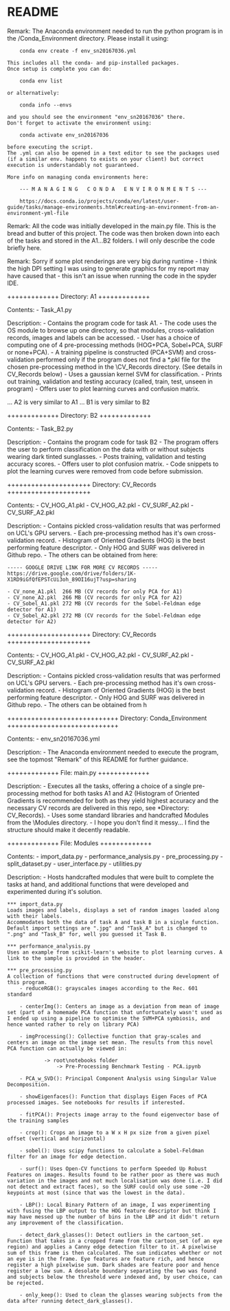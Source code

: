 # README

Remark: The Anaconda environment needed to run the python program is in the /Conda_Environment directory. Please install it using:

		conda env create -f env_sn20167036.yml
		
	This includes all the conda- and pip-installed packages.
	Once setup is complete you can do: 
	
		conda env list
	
	or alternatively:
	
		conda info --envs
		
	and you should see the environment "env_sn20167036" there.
	Don't forget to activate the environment using:
		
		conda activate env_sn20167036
		
	before executing the script.
	The .yml can also be opened in a text editor to see the packages used (if a similar env. happens to exists on your client) but correct execution is understandably not guaranteed.
	
	More info on managing conda environments here:
	
		--- M A N A G I N G   C O N D A   E N V I R O N M E N T S ---
	
		https://docs.conda.io/projects/conda/en/latest/user-guide/tasks/manage-environments.html#creating-an-environment-from-an-environment-yml-file

Remark: All the code was initially developed in the main.py file. This is the bread and butter of this project. The code was then broken down into each of the tasks and stored in the A1...B2 folders.
	I will only describe the code briefly here.

Remark: Sorry if some plot renderings are very big during runtime - I think the high DPI setting I was using to generate graphics for my report may have caused that - this isn't an issue when running the code in the spyder IDE.

+++++++++++++
Directory: A1
+++++++++++++

Contents: 
	- Task_A1.py

Description:
	- Contains the program code for task A1.
	- The code uses the OS module to browse up one directory, so that modules, cross-validation records, images and labels can be accessed.
	- User has a choice of computing one of 4 pre-processing methods (HOG+PCA, Sobel+PCA, SURF or none+PCA).
	- A training pipeline is constructed (PCA+SVM) and cross-validation performed only if the program does not find a *.pkl file for the chosen pre-processing method in the \CV_Records directory. (See details in CV_Records below)
	- Uses a gaussian kernel SVM for classification.
	- Prints out training, validation and testing accuracy (called, train, test, unseen in program)
	- Offers user to plot learning curves and confusion matrix.

... A2 is very similar to A1
... B1 is very similar to B2

+++++++++++++
Directory: B2
+++++++++++++

Contents:
	- Task_B2.py

Description:
	- Contains the program code for task B2
	- The program offers the user to perform classification on the data with or without subjects wearing dark tinted sunglasses.
	- Posts training, validation and testing accuracy scores.
	- Offers user to plot confusion matrix.
	- Code snippets to plot the learning curves were removed from code before submission.

+++++++++++++++++++++
Directory: CV_Records
+++++++++++++++++++++

Contents:
	- CV_HOG_A1.pkl
	- CV_HOG_A2.pkl
	- CV_SURF_A2.pkl
	- CV_SURF_A2.pkl
	
Description:
	- Contains pickled cross-validation results that was performed on UCL's GPU servers.
	- Each pre-processing method has it's own cross-validation record.
	- Histogram of Oriented Gradients (HOG) is the best performing feature descriptor.
	- Only HOG and SURF was delivered in Github repo.
	- The others can be obtained from here:
	
	----- GOOGLE DRIVE LINK FOR MORE CV RECORDS -----
	https://drive.google.com/drive/folders/1K-X1RD9iGfQfEPSTcUi3oh_89OI16ujT?usp=sharing
	
	- CV_none_A1.pkl  266 MB (CV records for only PCA for A1)
	- CV_none_A2.pkl  266 MB (CV records for only PCA for A2)
	- CV_Sobel_A1.pkl 272 MB (CV records for the Sobel-Feldman edge detector for A1)
	- CV_Sobel_A2.pkl 272 MB (CV records for the Sobel-Feldman edge detector for A2)

+++++++++++++++++++++
Directory: CV_Records
+++++++++++++++++++++

Contents:
	- CV_HOG_A1.pkl
	- CV_HOG_A2.pkl
	- CV_SURF_A2.pkl
	- CV_SURF_A2.pkl
	
Description:
	- Contains pickled cross-validation results that was performed on UCL's GPU servers.
	- Each pre-processing method has it's own cross-validation record.
	- Histogram of Oriented Gradients (HOG) is the best performing feature descriptor.
	- Only HOG and SURF was delivered in Github repo.
	- The others can be obtained from h

++++++++++++++++++++++++++++
Directory: Conda_Environment
++++++++++++++++++++++++++++

Contents:
	- env_sn20167036.yml
	
Description:
	- The Anaconda environment needed to execute the program, see the topmost "Remark" of this README for further guidance.

+++++++++++++
File: main.py
+++++++++++++
	
Description:
	- Executes all the tasks, offering a choice of a single pre-processing method for both tasks A1 and A2 (Histogram of Oriented Gradients is recommended for both as they yield highest accuracy and the necessary CV records are delivered in this repo, see *Directory: CV_Records).
	- Uses some standard libraries and handcrafted Modules from the \Modules directory.
	- I hope you don't find it messy... I find the structure should make it decently readable.
	
+++++++++++++
File: Modules
+++++++++++++

Contents:
	- import_data.py 
	- performance_analysis.py
	- pre_processing.py
	- split_dataset.py
	- user_interface.py
	- utilities.py
	
Description:
	- Hosts handcrafted modules that were built to complete the tasks at hand, and additional functions that were developed and experimented during it's solution.
	
	*** import_data.py
	Loads images and labels, displays a set of random images loaded along with their labels.
	Accommodates both the data of task A and task B in a single function.
	Default import settings are ".jpg" and "Task_A" but is changed to ".png" and "Task_B" for, well you guessed it Task B.
	
	*** performance_analysis.py
	Uses an example from scikit-learn's website to plot learning curves. A link to the sample is provided in the header.
	
	*** pre_processing.py
	A collection of functions that were constructed during development of this program.
		- reduceRGB(): grayscales images according to the Rec. 601 standard
		
		- centerImg(): Centers an image as a deviation from mean of image set (part of a homemade PCA function that unfortunately wasn't used as I ended up using a pipeline to optimise the SVM+PCA symbiosis, and hence wanted rather to rely on library PCA)
		
		- imgProcessing(): Collective function that gray-scales and centers an image on the image set mean. The results from this novel PCA function can actually be viewed in: 
		
				-> root\notebooks folder 
					-> Pre-Processing Benchmark Testing - PCA.ipynb
					
		- PCA_w_SVD(): Principal Component Analysis using Singular Value Decomposition.
		
		- showEigenfaces(): Function that displays Eigen Faces of PCA processed images. See notebooks for results if interested.
		
		- fitPCA(): Projects image array to the found eigenvector base of the training samples
		
		- crop(): Crops an image to a W x H px size from a given pixel offset (vertical and horizontal)
		
		- sobel(): Uses scipy functions to calculate a Sobel-Feldman filter for an image for edge detection.
		
		- surf(): Uses Open-CV functions to perform Speeded Up Robust Features on images. Results found to be rather poor as there was much variation in the images and not much localisation was done (i.e. I did not detect and extract faces), so the SURF could only use some ~20 keypoints at most (since that was the lowest in the data). 
		
		- LBP(): Local Binary Pattern of an image, I was experimenting with fusing the LBP output to the HOG feature descriptor but think I may have messed up the number of bins in the LBP and it didn't return any improvement of the classification.
		
		- detect_dark_glasses(): Detect outliers in the cartoon_set. Function that takes in a cropped frame from the cartoon_set (of an eye region) and applies a Canny edge detection filter to it. A pixelwise sum of this frame is then calculated. The sum indicates whether or not an eye is in the frame. Eye features are feature rich, and hence register a high pixelwise sum. Dark shades are feature poor and hence register a low sum. A desolate boundary separating the two was found and subjects below the threshold were indexed and, by user choice, can be rejected.
		
		- only_keep(): Used to clean the glasses wearing subjects from the data after running detect_dark_glasses().
	
	
	
	